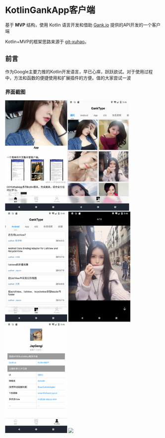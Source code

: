 # KotlinGankApp客户端

基于 **MVP** 结构，使用 Kotlin 语言开发和借助  [Gank.io](https://gank.io/)   提供的API开发的一个客户端

Kotlin+MVP的框架思路来源于  [git-xuhao](https://github.com/git-xuhao/KotlinMvp)。

## 前言

作为Google主要力推的Kotlin开发语言，早已心痒，跃跃欲试。对于使用过程中，方法和函数的便捷使用和扩展插件的方便。值的大家尝试一波


### 界面截图


<img src="https://github.com/JayGengi/KotlinGankApp/blob/master/show/home.png" width=200><img src="https://github.com/JayGengi/KotlinGankApp/blob/master/show/type.png" width=200><img src="https://github.com/JayGengi/KotlinGankApp/blob/master/show/gank_type.png" width=200>
<img src="https://github.com/JayGengi/KotlinGankApp/blob/master/show/img.png" width=200><img src="https://github.com/JayGengi/KotlinGankApp/blob/master/show/mine.png" width=200>
<img src="https://github.com/JayGengi/KotlinGankApp/blob/master/show/gankapp.gif" width=200>
